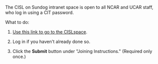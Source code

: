 The CISL on Sundog intranet space is open to all NCAR and UCAR staff,
who log in using a CIT password.

What to do:

1.  [Use this link to go to the CISLspace](https://sundog.ucar.edu/Interact/Pages/Section/Default.aspx?Section=3927).

2.  Log in if you haven't already done so.

3.  Click the **Submit** button under "Joining Instructions." (Required
    only once.)
